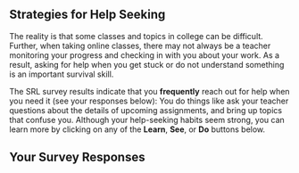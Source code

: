 ## Strategies for Help Seeking

The reality is that some classes and topics in college can be difficult. Further, when taking online classes, there may not always be a teacher monitoring your progress and checking in with you about your work. As a result, asking for help when you get stuck or do not understand something is an important survival skill. 

The SRL survey results indicate that you **frequently** reach out for help when you need it (see your responses below): You do things like ask your teacher questions about the details of upcoming assignments, and bring up topics that confuse you. Although your help-seeking habits seem strong, you can learn more by clicking on any of the **Learn**, **See**, or **Do** buttons below.

## Your Survey Responses
